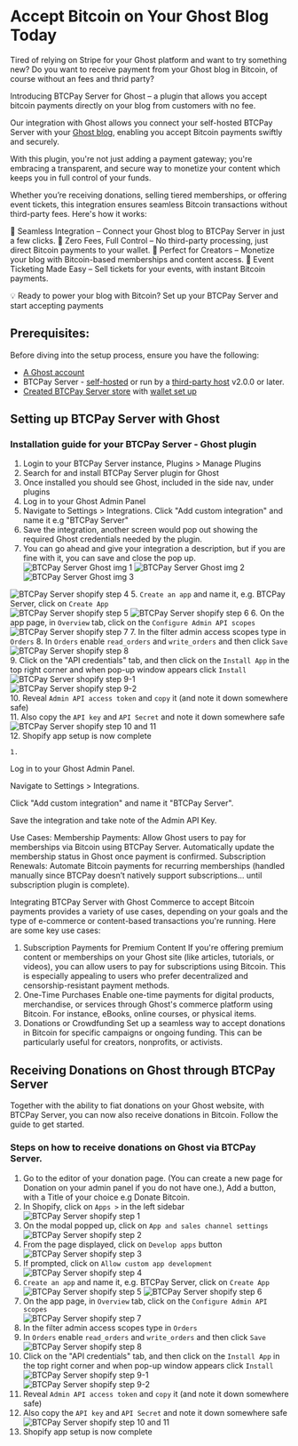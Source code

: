 ﻿# Accept Bitcoin on Your Ghost Blog Today 

Tired of relying on Stripe for your Ghost platform and want to try something new? Do you want to receive payment from your Ghost blog in Bitcoin, of course without an 
fees and thrid party?

Introducing BTCPay Server for Ghost – a plugin that allows you accept bitcoin payments directly on your blog from customers with no fee.

Our integration with Ghost allows you connect your self-hosted BTCPay Server with your [Ghost blog](https://ghost.org/), enabling you accept Bitcoin payments swiftly and securely.

With this plugin, you're not just adding a payment gateway;  you're embracing a transparent, and secure way to monetize your content which keeps you in full control of your funds.

Whether you’re receiving donations, selling tiered memberships, or offering event tickets, this integration ensures seamless Bitcoin transactions without third-party fees.  Here's how it works:


🔹 Seamless Integration – Connect your Ghost blog to BTCPay Server in just a few clicks.
🔹 Zero Fees, Full Control – No third-party processing, just direct Bitcoin payments to your wallet.
🔹 Perfect for Creators – Monetize your blog with Bitcoin-based memberships and content access.
🔹 Event Ticketing Made Easy – Sell tickets for your events, with instant Bitcoin payments.

💡 Ready to power your blog with Bitcoin? Set up your BTCPay Server and start accepting payments



## Prerequisites:

Before diving into the setup process, ensure you have the following:

- [A Ghost account](https://ghost.org/)
- BTCPay Server - [self-hosted](Deployment.md) or run by a [third-party host](/Deployment/ThirdPartyHosting.md) v2.0.0 or later.
- [Created BTCPay Server store](CreateStore.md) with [wallet set up](WalletSetup.md)



## Setting up BTCPay Server with Ghost

### Installation guide for your BTCPay Server - Ghost plugin
1. Login to your BTCPay Server instance, Plugins > Manage Plugins
2. Search for and install BTCPay Server plugin for Ghost
3. Once installed you should see Ghost, included in the side nav, under plugins
4. Log in to your Ghost Admin Panel
5. Navigate to Settings > Integrations. Click "Add custom integration" and name it e.g "BTCPay Server"
6. Save the integration, another screen would pop out showing the required Ghost credentials needed by the plugin.
1. You can go ahead and give your integration a description, but if you are fine with it, you can save and close the pop up.
![BTCPay Server Ghost img 1](./img/Ghost/Add_Custom_Integration_View.png)
![BTCPay Server Ghost img 2](./img/Ghost/Custom_Integration_Name.png)   
![BTCPay Server Ghost img 3](./img/Ghost/Custom_Integration_Credentials.png)






![BTCPay Server shopify step 4](./img/Shopify/step_4.png) 
5. `Create an app` and name it, e.g. BTCPay Server, click on `Create App`      
![BTCPay Server shopify step 5](./img/Shopify/step_5.png)
![BTCPay Server shopify step 6](./img/Shopify/step_6.png)
6. On the app page, in `Overview` tab, click on the `Configure Admin API scopes`   
![BTCPay Server shopify step 7](./img/Shopify/step_7.png)
7. In the filter admin access scopes type in `Orders`
8. In `Orders` enable `read_orders` and `write_orders` and then click `Save`     
![BTCPay Server shopify step 8](./img/Shopify/step_8.png)   
9. Click on the "API credentials" tab, and then click on the `Install App` in the top right corner and when pop-up window appears click `Install`   
![BTCPay Server shopify step 9-1](./img/Shopify/step_9-1.png)   
![BTCPay Server shopify step 9-2](./img/Shopify/step_9-2.png)   
10. Reveal `Admin API access token` and `copy` it (and note it down somewhere safe)   
11. Also copy the `API key` and `API Secret` and note it down somewhere safe     
![BTCPay Server shopify step 10 and 11](./img/Shopify/step_10_and_11.png)   
12. Shopify app setup is now complete



	1. 

Log in to your Ghost Admin Panel.

Navigate to Settings > Integrations.

Click "Add custom integration" and name it "BTCPay Server".

Save the integration and take note of the Admin API Key.













Use Cases:
Membership Payments:
Allow Ghost users to pay for memberships via Bitcoin using BTCPay Server.
Automatically update the membership status in Ghost once payment is confirmed.
Subscription Renewals:
Automate Bitcoin payments for recurring memberships (handled manually since BTCPay doesn’t natively support subscriptions... until subscription plugin is complete).





Integrating BTCPay Server with Ghost Commerce to accept Bitcoin payments provides a variety of use cases, depending on your goals and the type of e-commerce or content-based transactions you're running. Here are some key use cases:

1. Subscription Payments for Premium Content
If you're offering premium content or memberships on your Ghost site (like articles, tutorials, or videos), you can allow users to pay for subscriptions using Bitcoin. This is especially appealing to users who prefer decentralized and censorship-resistant payment methods.
2. One-Time Purchases
Enable one-time payments for digital products, merchandise, or services through Ghost's commerce platform using Bitcoin. For instance, eBooks, online courses, or physical items.
3. Donations or Crowdfunding
Set up a seamless way to accept donations in Bitcoin for specific campaigns or ongoing funding. This can be particularly useful for creators, nonprofits, or activists.


## Receiving Donations on Ghost through BTCPay Server
Together with the ability to  fiat donations on your Ghost website, with BTCPay Server, you can now also receive donations in Bitcoin.
Follow the guide to get started.

### Steps on how to receive donations on Ghost via BTCPay Server.
1. Go to the editor of your donation page. (You can create a new page for Donation on your admin panel if you do not have one.), Add a button, with a Title of your choice e.g Donate Bitcoin. 
1. In Shopify, click on `Apps >` in the left sidebar   
![BTCPay Server shopify step 1](./img/Shopify/step_1.png)
2. On the modal popped up, click on `App and sales channel settings`   
![BTCPay Server shopify step 2](./img/Shopify/step_2.png)
3. From the page displayed, click on `Develop apps` button   
![BTCPay Server shopify step 3](./img/Shopify/step_3.png)
4. If prompted, click on `Allow custom app development`   
![BTCPay Server shopify step 4](./img/Shopify/step_4.png) 
5. `Create an app` and name it, e.g. BTCPay Server, click on `Create App`      
![BTCPay Server shopify step 5](./img/Shopify/step_5.png)
![BTCPay Server shopify step 6](./img/Shopify/step_6.png)
6. On the app page, in `Overview` tab, click on the `Configure Admin API scopes`   
![BTCPay Server shopify step 7](./img/Shopify/step_7.png)
7. In the filter admin access scopes type in `Orders`
8. In `Orders` enable `read_orders` and `write_orders` and then click `Save`     
![BTCPay Server shopify step 8](./img/Shopify/step_8.png)   
9. Click on the "API credentials" tab, and then click on the `Install App` in the top right corner and when pop-up window appears click `Install`   
![BTCPay Server shopify step 9-1](./img/Shopify/step_9-1.png)   
![BTCPay Server shopify step 9-2](./img/Shopify/step_9-2.png)   
10. Reveal `Admin API access token` and `copy` it (and note it down somewhere safe)   
11. Also copy the `API key` and `API Secret` and note it down somewhere safe     
![BTCPay Server shopify step 10 and 11](./img/Shopify/step_10_and_11.png)   
12. Shopify app setup is now complete